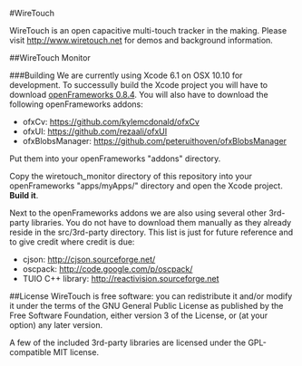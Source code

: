 #WireTouch

WireTouch is an open capacitive multi-touch tracker in the making.
Please visit http://www.wiretouch.net for demos and background information.


##WireTouch Monitor

###Building
We are currently using Xcode 6.1 on OSX 10.10 for development. To successully build the Xcode project you will have to download [openFrameworks 0.8.4](https://github.com/openframeworks/openFrameworks). You will also have to download the following openFrameworks addons:

* ofxCv: https://github.com/kylemcdonald/ofxCv
* ofxUI: https://github.com/rezaali/ofxUI
* ofxBlobsManager: https://github.com/peteruithoven/ofxBlobsManager

Put them into your openFrameworks "addons" directory.

Copy the wiretouch_monitor directory of this repository into your openFrameworks "apps/myApps/" directory and open the Xcode project. **Build it**.

Next to the openFrameworks addons we are also using several other 3rd-party libraries. You do not have to download them manually as they already reside in the src/3rd-party directory. This list is just for future reference and to give credit where credit is due:
* cjson: http://cjson.sourceforge.net/
* oscpack: http://code.google.com/p/oscpack/
* TUIO C++ library: http://reactivision.sourceforge.net

##License
WireTouch is free software: you can redistribute it and/or modify it under the terms of the GNU General Public License as published by the Free Software Foundation, either version 3 of the License, or (at your option) any later version.

A few of the included 3rd-party libraries are licensed under the GPL-compatible MIT license.